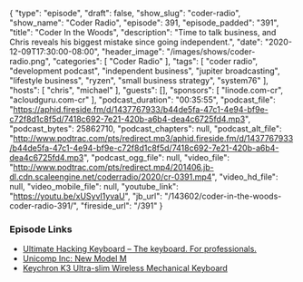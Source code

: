 {
  "type": "episode",
  "draft": false,
  "show_slug": "coder-radio",
  "show_name": "Coder Radio",
  "episode": 391,
  "episode_padded": "391",
  "title": "Coder In the Woods",
  "description": "Time to talk business, and Chris reveals his biggest mistake since going independent.",
  "date": "2020-12-09T17:30:00-08:00",
  "header_image": "/images/shows/coder-radio.png",
  "categories": [
    "Coder Radio"
  ],
  "tags": [
    "coder radio",
    "development podcast",
    "independent business",
    "jupiter broadcasting",
    "lifestyle business",
    "ryzen",
    "small business strategy",
    "system76"
  ],
  "hosts": [
    "chris",
    "michael"
  ],
  "guests": [],
  "sponsors": [
    "linode.com-cr",
    "acloudguru.com-cr"
  ],
  "podcast_duration": "00:35:55",
  "podcast_file": "https://aphid.fireside.fm/d/1437767933/b44de5fa-47c1-4e94-bf9e-c72f8d1c8f5d/7418c692-7e21-420b-a6b4-dea4c6725fd4.mp3",
  "podcast_bytes": 25862710,
  "podcast_chapters": null,
  "podcast_alt_file": "http://www.podtrac.com/pts/redirect.mp3/aphid.fireside.fm/d/1437767933/b44de5fa-47c1-4e94-bf9e-c72f8d1c8f5d/7418c692-7e21-420b-a6b4-dea4c6725fd4.mp3",
  "podcast_ogg_file": null,
  "video_file": "http://www.podtrac.com/pts/redirect.mp4/201406.jb-dl.cdn.scaleengine.net/coderradio/2020/cr-0391.mp4",
  "video_hd_file": null,
  "video_mobile_file": null,
  "youtube_link": "https://youtu.be/xUSyvI1yvaU",
  "jb_url": "/143602/coder-in-the-woods-coder-radio-391/",
  "fireside_url": "/391"
}


### Episode Links

  * [Ultimate Hacking Keyboard – The keyboard. For professionals.](https://ultimatehackingkeyboard.com/ "Ultimate Hacking Keyboard – The keyboard. For professionals.")
  * [Unicomp Inc: New Model M](https://www.pckeyboard.com/page/product/NEW_M "Unicomp Inc: New Model M")
  * [Keychron K3 Ultra-slim Wireless Mechanical Keyboard](https://www.keychron.com/products/keychron-k3-wireless-mechanical-keyboard "Keychron K3 Ultra-slim Wireless Mechanical Keyboard")


